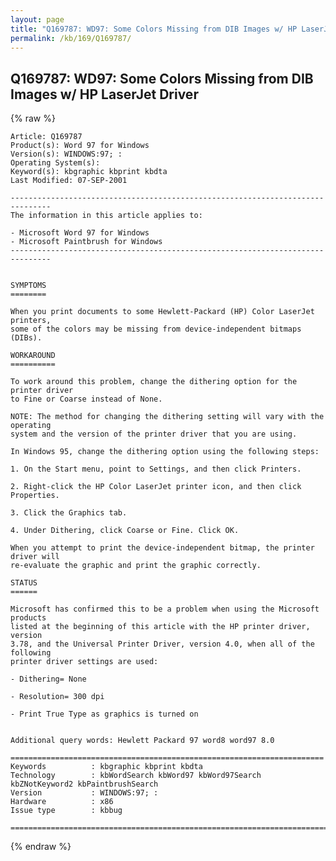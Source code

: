 ```yaml
---
layout: page
title: "Q169787: WD97: Some Colors Missing from DIB Images w/ HP LaserJet Driver"
permalink: /kb/169/Q169787/
---
```


## Q169787: WD97: Some Colors Missing from DIB Images w/ HP LaserJet Driver

{% raw %}

	Article: Q169787
	Product(s): Word 97 for Windows
	Version(s): WINDOWS:97; :
	Operating System(s): 
	Keyword(s): kbgraphic kbprint kbdta
	Last Modified: 07-SEP-2001
	
	-------------------------------------------------------------------------------
	The information in this article applies to:
	
	- Microsoft Word 97 for Windows 
	- Microsoft Paintbrush for Windows 
	-------------------------------------------------------------------------------
	
	
	SYMPTOMS
	========
	
	When you print documents to some Hewlett-Packard (HP) Color LaserJet printers,
	some of the colors may be missing from device-independent bitmaps (DIBs).
	
	WORKAROUND
	==========
	
	To work around this problem, change the dithering option for the printer driver
	to Fine or Coarse instead of None.
	
	NOTE: The method for changing the dithering setting will vary with the operating
	system and the version of the printer driver that you are using.
	
	In Windows 95, change the dithering option using the following steps:
	
	1. On the Start menu, point to Settings, and then click Printers.
	
	2. Right-click the HP Color LaserJet printer icon, and then click Properties.
	
	3. Click the Graphics tab.
	
	4. Under Dithering, click Coarse or Fine. Click OK.
	
	When you attempt to print the device-independent bitmap, the printer driver will
	re-evaluate the graphic and print the graphic correctly.
	
	STATUS
	======
	
	Microsoft has confirmed this to be a problem when using the Microsoft products
	listed at the beginning of this article with the HP printer driver, version
	3.78, and the Universal Printer Driver, version 4.0, when all of the following
	printer driver settings are used:
	
	- Dithering= None
	
	- Resolution= 300 dpi
	
	- Print True Type as graphics is turned on
	
	
	Additional query words: Hewlett Packard 97 word8 word97 8.0
	
	======================================================================
	Keywords          : kbgraphic kbprint kbdta 
	Technology        : kbWordSearch kbWord97 kbWord97Search kbZNotKeyword2 kbPaintbrushSearch
	Version           : WINDOWS:97; :
	Hardware          : x86
	Issue type        : kbbug
	
	=============================================================================
	

{% endraw %}

